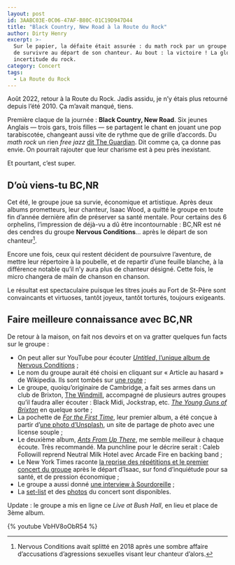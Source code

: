 ```yaml
---
layout: post
id: 3AABC03E-0C06-47AF-B80C-01C19D947D44
title: "Black Country, New Road à la Route du Rock"
author: Dirty Henry
excerpt: >-
  Sur le papier, la défaite était assurée : du math rock par un groupe tâchant
  de survivre au départ de son chanteur. Au bout : la victoire ! La glorieuse
  incertitude du rock.
category: Concert
tags:
  - La Route du Rock
---
```


Août 2022, retour à la Route du Rock. Jadis assidu, je n’y étais plus retourné
depuis l’été 2010. Ça m’avait manqué, tiens.

Première claque de la journée : **Black Country, New Road**. Six jeunes Anglais
— trois gars, trois filles — se partagent le chant en jouant une pop
tarabiscotée, changeant aussi vite de rythme que de grille d’accords. Du _math
rock_ un rien _free jazz_ [dit The Guardian][12]. Dit comme ça, ça donne pas
envie. On pourrait rajouter que leur charisme est à peu près inexistant.

Et pourtant, c’est super.

## D’où viens-tu BC,NR

Cet été, le groupe joue sa survie, économique et artistique. Après deux albums
prometteurs, leur chanteur, Isaac Wood, a quitté le groupe en toute fin d’année
dernière afin de préserver sa santé mentale. Pour certains des 6 orphelins,
l’impression de déjà-vu a dû être incontournable : BC,NR est né des cendres du
groupe **Nervous Conditions**… après le départ de son chanteur[^1].

Encore une fois, ceux qui restent décident de poursuivre l’aventure, de mettre
leur répertoire à la poubelle, et de repartir d’une feuille blanche, à la
différence notable qu’il n’y aura plus de chanteur désigné. Cette fois, le micro
changera de main de chanson en chanson.

Le résultat est spectaculaire puisque les titres joués au Fort de St-Père sont
convaincants et virtuoses, tantôt joyeux, tantôt torturés, toujours exigeants.

## Faire meilleure connaissance avec BC,NR

De retour à la maison, on fait nos devoirs et on va gratter quelques fun facts
sur le groupe :

- On peut aller sur YouTube pour écouter [_Untitled_, l’unique album de Nervous
  Conditions][3] ;
- Le nom du groupe aurait été choisi en cliquant sur « Article au hasard » de
  Wikipedia. Ils sont tombés sur [une route][4] ;
- Le groupe, quoiqu’originaire de Cambridge, a fait ses armes dans un club de
  Brixton, [The Windmill][5], accompagné de plusieurs autres groupes qu’il
  faudra aller écouter : Black Midi, Jockstrap, etc. [_The Young Guns of
  Brixton_][6] en quelque sorte ;
- La pochette de [_For the First Time_][1], leur premier album, a été conçue à
  partir d’[une photo d’Unsplash][11], un site de partage de photo avec une
  license souple ;
- Le deuxième album, [_Ants From Up There_][2], me semble meilleur à chaque
  écoute. Très recommandé. Ma punchline pour le décrire serait : Caleb Followill
  reprend Neutral Milk Hotel avec Arcade Fire en backing band ;
- Le New York Times raconte [la reprise des répétitions et le premier concert du
  groupe][10] après le départ d’Isaac, sur fond d’inquiétude pour sa santé, et
  de pression économique ;
- Le groupe a aussi donné [une interview à Sourdoreille][7] ;
- La [set-list][8] et des [photos][9] du concert sont disponibles.

Update : le groupe a mis en ligne ce _Live at Bush Hall_, en lieu et place de
3ème album.

{% youtube VbHV8oObR54 %}

[^1]:
    Nervous Conditions avait splitté en 2018 après une sombre affaire
    d’accusations d’agressions sexuelles visant leur chanteur d’alors.

[1]: https://album.link/fr/i/1533822061 "For the First Time (2021)"
[2]: https://album.link/fr/i/1586070259 "Ants From Up There (2022)"
[3]: https://youtu.be/c6JykRFXC0E "Untitled, Nervous Conditions"
[4]: https://en.wikipedia.org/wiki/Black_Country_New_Road
[5]: https://en.wikipedia.org/wiki/The_Windmill,_Brixton
[6]: https://fr.wikipedia.org/wiki/The_Guns_of_Brixton
[7]:
  https://sourdoreille.net/black-country-new-road-petite-renaissance-entre-amis/
[8]:
  https://www.setlist.fm/setlist/black-country-new-road/2022/fort-de-saint-pere-saint-pere-france-63b3cab3.html
[9]: https://www.flickr.com/photos/alter1fo/albums/72177720301419604
[10]:
  https://www.nytimes.com/2022/06/21/arts/music/black-country-new-road-lead-singer.html
[11]: https://unsplash.com/photos/vRQmBBsJspo
[12]:
  https://www.theguardian.com/music/2022/feb/06/black-country-new-road-ants-from-up-there-review-a-baroque-pop-masterpiece-isaac-wood
